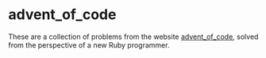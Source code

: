 # advent_of_code

These are a collection of problems from the website 
[advent_of_code](https://adventofcode.com/2022), solved
from the perspective of a new Ruby programmer. 





